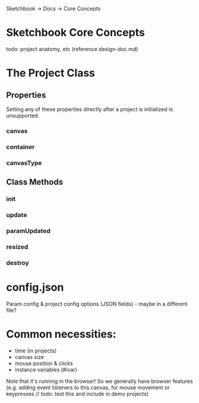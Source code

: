 Sketchbook -> Docs -> Core Concepts

# Sketchbook Core Concepts

todo: project anatomy, etc (reference design-doc.md)

# The Project Class

## Properties

Setting any of these properties directly after a project is initialized is unsupported.

### canvas

### container

### canvasType

## Class Methods

### init

### update

### paramUpdated

### resized

### destroy

# config.json

Param config & project config options (JSON fields) - maybe in a different file?

# Common necessities:

-   time (in projects)
-   canvas size
-   mouse position & clicks
-   instance variables (#ivar)

Note that it's running in the browser! So we generally have browser features (e.g. adding event listeners to this.canvas, for mouse movement or keypresses // todo: test this and include in demo projects)
